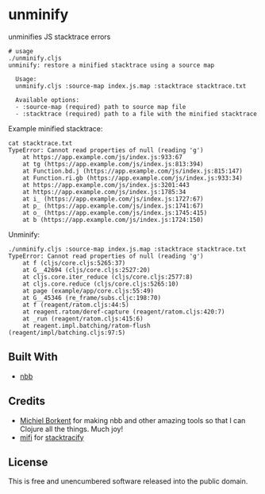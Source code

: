 # unminify
unminifies JS stacktrace errors

```shell
# usage
./unminify.cljs
unminify: restore a minified stacktrace using a source map

  Usage:
  unminify.cljs :source-map index.js.map :stacktrace stacktrace.txt

  Available options:
  - :source-map (required) path to source map file
  - :stacktrace (required) path to a file with the minified stacktrace
```

Example minified stacktrace:
```shell
cat stacktrace.txt
TypeError: Cannot read properties of null (reading 'g')
    at https://app.example.com/js/index.js:933:67
    at tg (https://app.example.com/js/index.js:813:394)
    at Function.bd.j (https://app.example.com/js/index.js:815:147)
    at Function.ri.gb (https://app.example.com/js/index.js:933:34)
    at https://app.example.com/js/index.js:3201:443
    at https://app.example.com/js/index.js:1785:34
    at i_ (https://app.example.com/js/index.js:1727:67)
    at p_ (https://app.example.com/js/index.js:1741:67)
    at o_ (https://app.example.com/js/index.js:1745:415)
    at b (https://app.example.com/js/index.js:1724:150)
```

Unminify:
```shell
./unminify.cljs :source-map index.js.map :stacktrace stacktrace.txt
TypeError: Cannot read properties of null (reading 'g')
    at f (cljs/core.cljs:5265:37)
    at G__42694 (cljs/core.cljs:2527:20)
    at cljs.core.iter_reduce (cljs/core.cljs:2577:8)
    at cljs.core.reduce (cljs/core.cljs:5265:10)
    at page (example/app/core.cljs:55:49)
    at G__45346 (re_frame/subs.cljc:198:70)
    at f (reagent/ratom.cljs:44:5)
    at reagent.ratom/deref-capture (reagent/ratom.cljs:420:7)
    at _run (reagent/ratom.cljs:415:6)
    at reagent.impl.batching/ratom-flush (reagent/impl/batching.cljs:97:5)
```

## Built With
* [nbb](https://github.com/babashka/nbb)


## Credits
* [Michiel Borkent](https://github.com/borkdude) for making nbb and other amazing tools so that I can Clojure all the things. Much joy!
* [mifi](https://github.com/mifi) for [stacktracify](https://github.com/mifi/stacktracify)

## License
This is free and unencumbered software released into the public domain.
